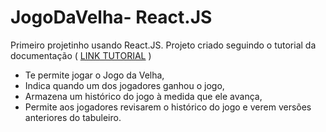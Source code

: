 # JogoDaVelha- React.JS
Primeiro projetinho usando React.JS. Projeto criado seguindo o tutorial da documentação ( [LINK TUTORIAL](https://pt-br.reactjs.org/tutorial/tutorial.html#function-components) )

- Te permite jogar o Jogo da Velha,
- Indica quando um dos jogadores ganhou o jogo,
- Armazena um histórico do jogo à medida que ele avança,
- Permite aos jogadores revisarem o histórico do jogo e verem versões anteriores do tabuleiro.

